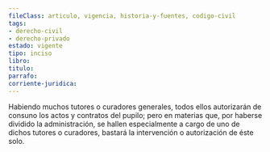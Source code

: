 ```yaml
---
fileClass: articulo, vigencia, historia-y-fuentes, codigo-civil
tags:
- derecho-civil
- derecho-privado
estado: vigente
tipo: inciso
libro:
titulo:
parrafo:
corriente-juridica:
---
```

Habiendo muchos tutores o curadores generales, todos ellos autorizarán de consuno los actos y contratos del pupilo; pero en materias que, por haberse dividido la administración, se hallen especialmente a cargo de uno de dichos tutores o curadores, bastará la intervención o autorización de éste solo.